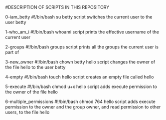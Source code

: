 #DESCRIPTION OF SCRIPTS IN THIS REPOSITORY

0-iam_betty
#!/bin/bash
su betty
script switches the current user to the user betty

1-who_am_i
#!/bin/bash
whoami
script prints the effective username of the current user

2-groups
#!/bin/bash
groups
script prints all the groups the current user is part of

3-new_owner
#!/bin/bash
chown betty hello
script changes the owner of the file hello to the user betty

4-empty
#!/bin/bash
touch hello
script creates an empty file called hello

5-execute
#!/bin/bash
chmod u+x hello
script adds execute permission to the owner of the file hello

6-multiple_permissions
#!/bin/bash
chmod 764 hello
script adds execute permission to the owner and the group owner, and read permission to other users, to the file hello
